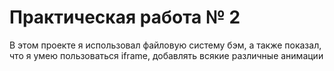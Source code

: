 # Практическая работа № 2
В этом проекте я использовал файловую систему бэм, а также показал, что я умею пользоваться iframe, добавлять всякие различные анимации
